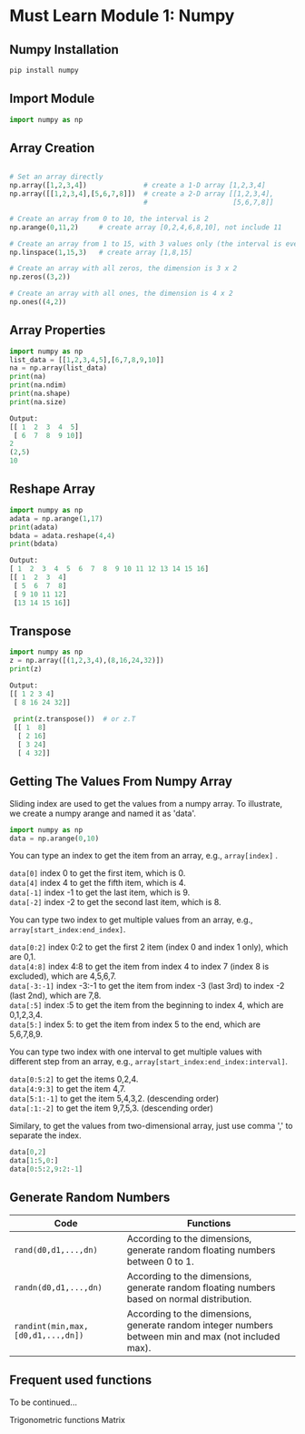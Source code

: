 # Must Learn Module 1: Numpy

## Numpy Installation
```python
pip install numpy
```

## Import Module
```python
import numpy as np
```

## Array Creation
```python

# Set an array directly
np.array([1,2,3,4])              # create a 1-D array [1,2,3,4]
np.array([[1,2,3,4],[5,6,7,8]])  # create a 2-D array [[1,2,3,4],
                                 #                     [5,6,7,8]]

# Create an array from 0 to 10, the interval is 2
np.arange(0,11,2)     # create array [0,2,4,6,8,10], not include 11

# Create an array from 1 to 15, with 3 values only (the interval is evenly divided into 3)
np.linspace(1,15,3)   # create array [1,8,15]

# Create an array with all zeros, the dimension is 3 x 2
np.zeros((3,2))

# Create an array with all ones, the dimension is 4 x 2
np.ones((4,2))
```

## Array Properties
```python
import numpy as np
list_data = [[1,2,3,4,5],[6,7,8,9,10]]
na = np.array(list_data)
print(na)
print(na.ndim)
print(na.shape)
print(na.size)

Output:
[[ 1  2  3  4  5]
 [ 6  7  8  9 10]]
2
(2,5)
10
```

## Reshape Array
```python
import numpy as np
adata = np.arange(1,17)
print(adata)
bdata = adata.reshape(4,4)
print(bdata)

Output:
[ 1  2  3  4  5  6  7  8  9 10 11 12 13 14 15 16]
[[ 1  2  3  4]
 [ 5  6  7  8]
 [ 9 10 11 12]
 [13 14 15 16]]
```

## Transpose
```python
import numpy as np
z = np.array([(1,2,3,4),(8,16,24,32)])
print(z)

Output:
[[ 1 2 3 4]
 [ 8 16 24 32]]
 
 print(z.transpose())  # or z.T
 [[ 1  8]
  [ 2 16]
  [ 3 24]
  [ 4 32]] 
```

## Getting The Values From Numpy Array
Sliding index are used to get the values from a numpy array.
To illustrate, we create a numpy arange and named it as 'data'.
```python
import numpy as np
data = np.arange(0,10)
```

You can type an index to get the item from an array, e.g., ```array[index]``` .<br/>

```data[0]``` index 0 to get the first item, which is 0.<br/>
```data[4]``` index 4 to get the fifth item, which is 4.<br/>
```data[-1]``` index -1 to get the last item, which is 9.<br/>
```data[-2]``` index -2 to get the second last item, which is 8.<br/>

You can type two index to get multiple values from an array, e.g., ```array[start_index:end_index]```. <br/>

```data[0:2]``` index 0:2 to get the first 2 item (index 0 and index 1 only), which are 0,1.<br/>
```data[4:8]``` index 4:8 to get the item from index 4 to index 7 (index 8 is excluded), which are 4,5,6,7.<br/>
```data[-3:-1]``` index -3:-1 to get the item from index -3 (last 3rd) to index -2 (last 2nd), which are 7,8.<br/>
```data[:5]``` index :5 to get the item from the beginning to index 4, which are 0,1,2,3,4.<br/>
```data[5:]``` index 5: to get the item from index 5 to the end, which are 5,6,7,8,9.<br/>

You can type two index with one interval to get multiple values with different step from an array, e.g., ```array[start_index:end_index:interval]```. <br/>

```data[0:5:2]``` to get the items 0,2,4.<br/>
```data[4:9:3]``` to get the item 4,7.<br/>
```data[5:1:-1]``` to get the item 5,4,3,2. (descending order)<br/>
```data[:1:-2]``` to get the item 9,7,5,3. (descending order)<br/>

Similary, to get the values from two-dimensional array, just use comma ',' to separate the index.
```python
data[0,2]
data[1:5,0:]
data[0:5:2,9:2:-1]
```

## Generate Random Numbers

|Code|Functions|
|---|---|
|```rand(d0,d1,...,dn)```|According to the dimensions, generate random floating numbers between 0 to 1.|
|```randn(d0,d1,...,dn)```|According to the dimensions, generate random floating numbers based on normal distribution.|
|```randint(min,max,[d0,d1,...,dn])```|According to the dimensions, generate random integer numbers between min and max (not included max).|

## Frequent used functions

To be continued...

Trigonometric functions
Matrix
